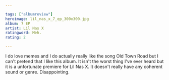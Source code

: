 ```yaml
---

tags: ["albumreview"]
heroimage: lil_nas_x_7_ep_300x300.jpg
album: 7 EP
artist: Lil Nas X
ratingword: Meh.
rating: 2

---
```


I do love memes and I do actually really like the song Old Town Road but I can't pretend that I like this album. It isn't the worst thing I've ever heard but it is a unfortunate premiere for Lil Nas X. It doesn't really have any coherent sound or genre. Disappointing.
